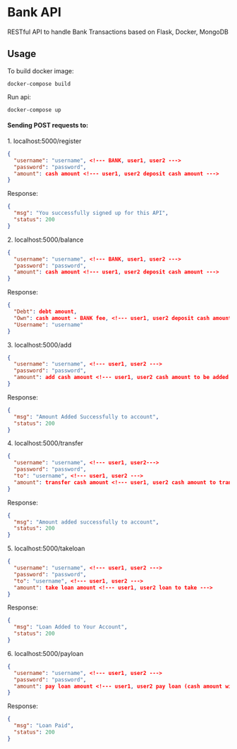 # Bank API 
RESTful API to handle Bank Transactions based on Flask, Docker, MongoDB

## Usage
To build docker image:
```
docker-compose build
```
Run api:
```
docker-compose up
```
#### Sending POST requests to:
1\. localhost:5000/register <br />

```json
{
  "username": "username", <!--- BANK, user1, user2 --->
  "password": "password",
  "amount": cash amount <!--- user1, user2 deposit cash amount --->
}
```
Response:
```json
{
  "msg": "You successfully signed up for this API",
  "status": 200
}
```
2\. localhost:5000/balance <br />

```json
{
  "username": "username", <!--- BANK, user1, user2 --->
  "password": "password",
  "amount": cash amount <!--- user1, user2 deposit cash amount --->
}
```
Response:
```json
{
  "Debt": debt amount,
  "Own": cash amount - BANK fee, <!--- user1, user2 deposit cash amount substracted by BANK transaction fee --->
  "Username": "username"
}
```
3\.  localhost:5000/add <br />

```json
{
  "username": "username", <!--- user1, user2 --->
  "password": "password",
  "amount": add cash amount <!--- user1, user2 cash amount to be added to the username account --->
}
```
Response:
```json
{
  "msg": "Amount Added Successfully to account",
  "status": 200
}
```

4\.  localhost:5000/transfer <br />

```json
{
  "username": "username", <!--- user1, user2--->
  "password": "password",
  "to": "username", <!--- user1, user2 --->
  "amount": transfer cash amount <!--- user1, user2 cash amount to transfer --->
}
```
Response:
```json
{
  "msg": "Amount added successfully to account",
  "status": 200
}
```
5\.  localhost:5000/takeloan <br />

```json
{
  "username": "username", <!--- user1, user2 --->
  "password": "password",
  "to": "username", <!--- user1, user2 --->
  "amount": take loan amount <!--- user1, user2 loan to take --->
}
```
Response:
```json
{
  "msg": "Loan Added to Your Account",
  "status": 200
}
```
6\.  localhost:5000/payloan <br />

```json
{
  "username": "username", <!--- user1, user2 --->
  "password": "password",
  "amount": pay loan amount <!--- user1, user2 pay loan (cash amount will be substracted from the username account) --->
}
```
Response:
```json
{
  "msg": "Loan Paid",
  "status": 200
}
```